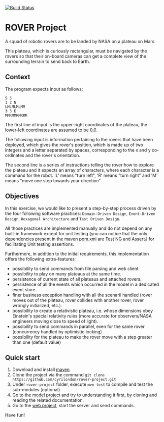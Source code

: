  [![Build Status](https://travis-ci.com/cyrilondon/rover-project.svg?branch=master)](https://travis-ci.com/cyrilondon/rover-project)

# ROVER Project
A squad of robotic rovers are to be landed by NASA on a plateau on Mars. 

This plateau, which is curiously rectangular, must be navigated by the rovers so that their on-board cameras can get a complete view of the surrounding terrain to send back to Earth.

## Context

The program expects input as follows:

```
5 5
1 2 N
LMLMLMLMM
3 3 E
MMRMMRMRRM
```

The first line of input is the upper-right coordinates of the plateau, the lower-left coordinates are assumed to be 0,0. 

The following input is information pertaining to the rovers that have been deployed, which gives the rover's position, which is made up of two integers and a letter separated by spaces, corresponding to the x and y co-ordinates and the rover's orientation. 

The second line is a series of instructions telling the rover how to explore the plateau and it expects an array of characters, where each character is a command for the robot. 'L' means "turn left", 'R' means "turn right" and 'M' means "move one step towards your direction".


## Objectives

In this exercise, we would like to present a step-by-step process driven by the four following software practices: `Domain-Driven Design`, `Event-Driven Design`, `Hexagonal Architecture` and `Test Driven Design`.

All those practices are implemented manually and do not depend on any built-in framework except for unit testing (you can notice that the only dependencies present in the maven [pom.xml](pom.xml) are [Test NG](https://testng.org/doc/) and [AssertJ](https://assertj.github.io/doc/) for facilitating Unit testing assertions.

Furthermore, in addition to the initial requirements, this implementation offers the following extra-features:

- possibility to send commands from file parsing and web client
- possibility to play on many plateaus at the same time.
- persistence of current state of all plateaus and attached rovers.
- persistence of all the events which occurred in the model in a dedicated event store.
- finer business exception handling with all the scenarii handled (rover moves out of the plateau, rover collides with another rover, rover wrongly initialized, etc.).
- possibility to create a relativistic plateau, i.e. whose dimensions obey Einstein's special relativity rules (more accurate for observers/NASA engineers moving close to speed of light).
- possibility to send commands in parallel, even for the same rover (concurrency handled by optimistic locking)
- possibility for the plateau to make the rover move with a step greater than one (default value)


## Quick start

1. Download and install [maven](http://maven.apache.org/install.html).
2. Clone the project via the command `git clone https://github.com/cyrilondon/rover-project.git`
3. Under `rover-project` folder,  execute `mvn test` to compile and test the sub-modules (optional)
4. Go to the [model project](rover-model/) and try to understanding it first, by cloning and reading the related documentation.
5. Go to the [web project](rover-web), start the server and send commands.

Have fun!

		
